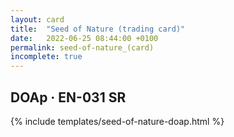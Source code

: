 ```yaml
---
layout: card
title:  "Seed of Nature (trading card)"
date:   2022-06-25 08:44:00 +0100
permalink: seed-of-nature_(card)
incomplete: true
---
```


## DOAp &middot; EN-031 SR

{% include templates/seed-of-nature-doap.html %}